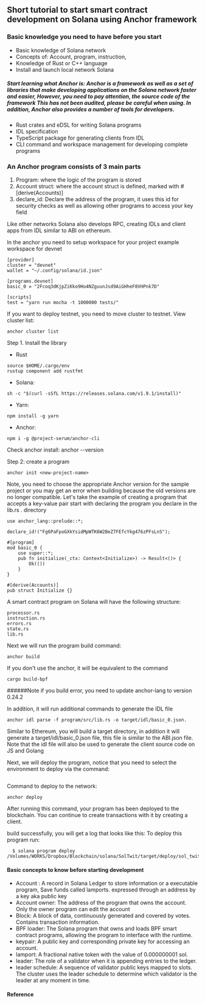 ## Short tutorial to start smart contract development on Solana using Anchor framework

### Basic knowledge you need to have before you start
- Basic knowledge of Solana network
- Concepts of: Account, program, instruction,
- Knowledge of Rust or C++ language
- Install and launch local network Solana


##### Start learning what Anchor is: Anchor is a framework as well as a set of libraries that make developing applications on the Solana network faster and easier, However, you need to pay attention, the source code of the framework This has not been audited, please be careful when using. In addition, Anchor also provides a number of tools for developers.

- Rust crates and eDSL for writing Solana programs
- IDL specification
- TypeScript package for generating clients from IDL
- CLI command and workspace management for developing complete programs

### An Anchor program consists of 3 main parts
1. Program: where the logic of the program is stored
2. Account struct: where the account struct is defined, marked with #[derive(Accounts)]
3. declare_id: Declare the address of the program, it uses this id for security checks as well as allowing other programs to access your key field

Like other networks Solana also develops RPC, creating IDLs and client apps from IDL similar to ABI on ethereum.

In the anchor you need to setup workspace for your project
example workspace for devnet
```
[provider]
cluster = "devnet"
wallet = "~/.config/solana/id.json"

[programs.devnet]
basic_0 = "2Fcoq3dKjpZiKko9Ho4NZguunJsd9AiGHheF8VHPnk7D"

[scripts]
test = "yarn run mocha -t 1000000 tests/"
```
If you want to deploy testnet, you need to move cluster to testnet.
View cluster list:
```
anchor cluster list
```



Step 1. Install the library
- Rust
```curl --proto '=https' --tlsv1.2 -sSf https://sh.rustup.rs | sh
source $HOME/.cargo/env
rustup component add rustfmt
```
- Solana:
```
sh -c "$(curl -sSfL https://releases.solana.com/v1.9.1/install)"
```
- Yarn:
```
npm install -g yarn
```
- Anchor:
```
npm i -g @project-serum/anchor-cli
```
Check anchor install: anchor --version

Step 2: create a program
```
anchor init <new-project-name>
```
Note, you need to choose the appropriate Anchor version for the sample project or you may get an error when building because the old versions are no longer compatible. Let's take the example of creating a program that accepts a key-value pair
start with declaring the program you declare in the lib.rs . directory
```
use anchor_lang::prelude::*;

declare_id!("Fg6PaFpoGXkYsidMpWTK6W2BeZ7FEfcYkg476zPFsLnS");

#[program]
mod basic_0 {
    use super::*;
    pub fn initialize(_ctx: Context<Initialize>) -> Result<()> {
        Ok(())
    }
}

#[derive(Accounts)]
pub struct Initialize {}
```

A smart contract program on Solana will have the following structure:
```
processor.rs
instruction.rs
errors.rs
state.rs
lib.rs
```


Next we will run the program build command:
```
anchor build
```
If you don't use the anchor, it will be equivalent to the command
```
cargo build-bpf
```
######Note if you build error, you need to update anchor-lang to version 0.24.2

In addition, it will run additional commands to generate the IDL file
```
anchor idl parse -f program/src/lib.rs -o target/idl/basic_0.json.
```

Similar to Ethereum, you will build a target directory, in addition it will generate a target/idl/basic_0.json file, this file is similar to the ABI.json file. Note that the idl file will also be used to generate the client source code on JS and Golang

Next, we will deploy the program, notice that you need to select the environment to deploy via the command:
```
```
Command to deploy to the network:
```
anchor deploy
```
After running this command, your program has been deployed to the blockchain. You can continue to create transactions with it by creating a client.

build successfully, you will get a log that looks like this:
To deploy this program run:
```
  $ solana program deploy /Volumes/WORKS/Dropbox/Blockchain/solana/SolTwit/target/deploy/sol_twit.so
```

#### Basic concepts to know before starting development
- Account : A record in Solana Ledger to store information or a executable program, Save funds called lamports. expressed through an address by a key aka public key
- Account owner: The address of the program that owns the account. Only the owner program can edit the account
- Block: A block of data, continuously generated and covered by votes. Contains transaction information.
- BPF loader: The Solana program that owns and loads BPF smart contract programs, allowing the program to interface with the runtime.
- keypair: A public key and corresponding private key for accessing an account.
- lamport: A fractional native token with the value of 0.000000001 sol.
- leader: The role of a validator when it is appending entries to the ledger.
- leader schedule: A sequence of validator public keys mapped to slots. The cluster uses the leader schedule to determine which validator is the leader at any moment in time. 

#### Reference